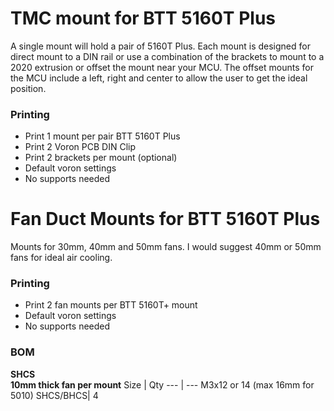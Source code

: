 # TMC mount for BTT 5160T Plus

A single mount will hold a pair of 5160T Plus. Each mount is designed for direct mount to a DIN rail or use a combination of the brackets to mount to a 2020 extrusion or offset the mount near your MCU. 
The offset mounts for the MCU include a left, right and center to allow the user to get the ideal position.

### Printing
  * Print 1 mount per pair BTT 5160T Plus
  * Print 2 Voron PCB DIN Clip
  * Print 2 brackets per mount (optional)
  * Default voron settings
  * No supports needed

# Fan Duct Mounts for BTT 5160T Plus

Mounts for 30mm, 40mm and 50mm fans. I would suggest 40mm or 50mm fans for ideal air cooling.

### Printing
  * Print 2 fan mounts per BTT 5160T+ mount
  * Default voron settings
  * No supports needed

### BOM
**SHCS**
<br />**10mm thick fan per mount**
Size | Qty
--- | ---
M3x12 or 14 (max 16mm for 5010) SHCS/BHCS| 4
